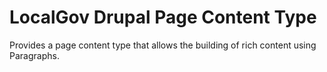 # LocalGov Drupal Page Content Type

Provides a page content type that allows the building of rich content using Paragraphs.
